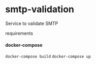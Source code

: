 # smtp-validation
Service to validate SMTP

requirements
 #### docker-compose


`docker-compose build`
`docker-compose up`
